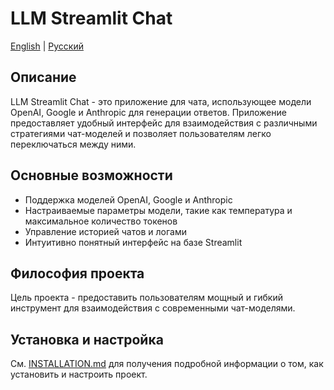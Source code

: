 # LLM Streamlit Chat

[English](../en/README.md) | [Русский](README.md)

## Описание

LLM Streamlit Chat - это приложение для чата, использующее модели OpenAI, Google и Anthropic для генерации ответов. Приложение предоставляет удобный интерфейс для взаимодействия с различными стратегиями чат-моделей и позволяет пользователям легко переключаться между ними.

## Основные возможности

- Поддержка моделей OpenAI, Google и Anthropic
- Настраиваемые параметры модели, такие как температура и максимальное количество токенов
- Управление историей чатов и логами
- Интуитивно понятный интерфейс на базе Streamlit

## Философия проекта

Цель проекта - предоставить пользователям мощный и гибкий инструмент для взаимодействия с современными чат-моделями.

## Установка и настройка

См. [INSTALLATION.md](INSTALLATION.md) для получения подробной информации о том, как установить и настроить проект.
